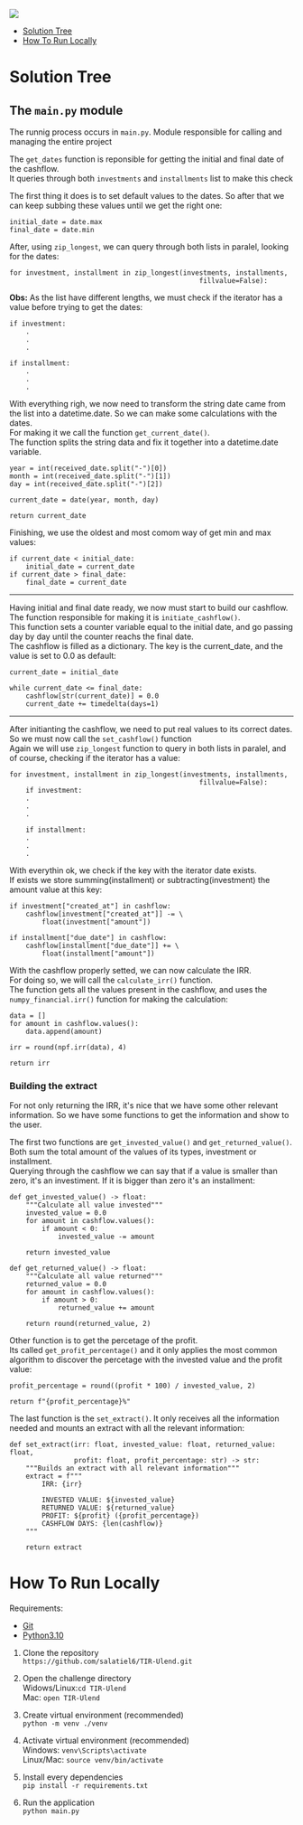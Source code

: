 ![](https://img.shields.io/badge/python-v3.10.1-blue)

- [Solution Tree](#solution-tree)  
- [How To Run Locally](#how-to-run-locally)

# Solution Tree

## The `main.py` module
The runnig process occurs in `main.py`. Module responsible for calling and managing the entire project

The `get_dates` function is reponsible for getting the initial and final date of the cashflow.  
It queries through both `investments` and `installments` list to make this check

The first thing it does is to set default values to the dates. So after that we can keep subbing these values until we get the right one:
```
initial_date = date.max
final_date = date.min
```

After, using `zip_longest`, we can query through both lists in paralel, looking for the dates:
```
for investment, installment in zip_longest(investments, installments,
                                               fillvalue=False):
```

**Obs:** As the list have different lengths, we must check if the iterator has a value before trying to get the dates:
```        
if investment:
    .
    .
    .

if installment:
    .
    .
    .            
```

With everything righ, we now need to transform the string date came from the list into a datetime.date. So we can make some calculations with the dates.  
For making it we call the function `get_current_date()`.  
The function splits the string data and fix it together into a datetime.date variable.  
```
year = int(received_date.split("-")[0])
month = int(received_date.split("-")[1])
day = int(received_date.split("-")[2])

current_date = date(year, month, day)

return current_date
```

Finishing, we use the oldest and most comom way of get min and max values:
```
if current_date < initial_date:
    initial_date = current_date
if current_date > final_date:
    final_date = current_date
```

---

Having initial and final date ready, we now must start to build our cashflow.  
The function responsible for making it is `initiate_cashflow()`.    
This function sets a counter variable equal to the initial date, and go passing day by day until the counter reachs the final date.  
The cashflow is filled as a dictionary. The key is the current_date, and the value is set to 0.0 as default:

```
current_date = initial_date

while current_date <= final_date:
    cashflow[str(current_date)] = 0.0
    current_date += timedelta(days=1)
```

---

After initianting the cashflow, we need to put real values to its correct dates.  
So we must now call the `set_cashflow()` function  
Again we will use `zip_longest` function to query in both lists in paralel, and of course, checking if the iterator has a value:
```
for investment, installment in zip_longest(investments, installments,
                                               fillvalue=False):
    if investment:
    .
    .
    .

    if installment:
    .
    .
    .  
```

With everythin ok, we check if the key with the iterator date exists.  
If exists we store summing(installment) or subtracting(investment) the amount value at this key:
```
if investment["created_at"] in cashflow:
    cashflow[investment["created_at"]] -= \
        float(investment["amount"])
```
```
if installment["due_date"] in cashflow:
    cashflow[installment["due_date"]] += \
        float(installment["amount"])
```

With the cashflow properly setted, we can now calculate the IRR.  
For doing so, we will call the `calculate_irr()` function.  
The function gets all the values present in the cashflow, and uses the `numpy_financial.irr()` function for making the calculation:
```
data = []
for amount in cashflow.values():
    data.append(amount)

irr = round(npf.irr(data), 4)

return irr
```

### Building the extract
For not only returning the IRR, it's nice that we have some other relevant information.
So we have some functions  to get the information and show to the user.

The first two functions are `get_invested_value()` and `get_returned_value()`. Both sum the total amount of the values of its types, investment or installment.  
Querying through the cashflow we can say that if a value is smaller than zero, it's an investiment. If it is bigger than zero it's an installment:
```
def get_invested_value() -> float:
    """Calculate all value invested"""
    invested_value = 0.0
    for amount in cashflow.values():
        if amount < 0:
            invested_value -= amount

    return invested_value
```
```
def get_returned_value() -> float:
    """Calculate all value returned"""
    returned_value = 0.0
    for amount in cashflow.values():
        if amount > 0:
            returned_value += amount

    return round(returned_value, 2)
```

Other function is to get the percetage of the profit.  
Its called `get_profit_percentage()` and it only applies the most common algorithm to discover the percetage with the invested value and the profit value: 
```
profit_percentage = round((profit * 100) / invested_value, 2)

return f"{profit_percentage}%"
```

The last function is the `set_extract()`. It only receives all the information needed and mounts an extract with all the relevant information:
```
def set_extract(irr: float, invested_value: float, returned_value: float,
                profit: float, profit_percentage: str) -> str:
    """Builds an extract with all relevant information"""
    extract = f"""
        IRR: {irr}
        
        INVESTED VALUE: ${invested_value}
        RETURNED VALUE: ${returned_value}
        PROFIT: ${profit} ({profit_percentage})
        CASHFLOW DAYS: {len(cashflow)}
    """

    return extract
```


# How To Run Locally
Requirements:
- [Git](https://git-scm.com/downloads)
- [Python3.10](https://www.python.org/downloads/)

1. Clone the repository  
`https://github.com/salatiel6/TIR-Ulend.git`


2. Open the challenge directory  
Widows/Linux:`cd TIR-Ulend`  
Mac: `open TIR-Ulend`


3. Create virtual environment (recommended)  
`python -m venv ./venv`


4. Activate virtual environment (recommended)  
Windows: `venv\Scripts\activate`  
Linux/Mac: `source venv/bin/activate`


5. Install every dependencies  
`pip install -r requirements.txt`


6. Run the application  
`python main.py`